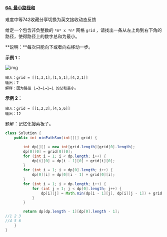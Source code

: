 #### [64. 最小路径和](https://leetcode-cn.com/problems/minimum-path-sum/)

难度中等742收藏分享切换为英文接收动态反馈

给定一个包含非负整数的 `*m* x *n*` 网格 `grid` ，请找出一条从左上角到右下角的路径，使得路径上的数字总和为最小。

**说明：**每次只能向下或者向右移动一步。

 

**示例 1：**

![img](https://assets.leetcode.com/uploads/2020/11/05/minpath.jpg)

```
输入：grid = [[1,3,1],[1,5,1],[4,2,1]]
输出：7
解释：因为路径 1→3→1→1→1 的总和最小。
```

**示例 2：**

```
输入：grid = [[1,2,3],[4,5,6]]
输出：12
```

题解：记忆化搜索板子。

```java
class Solution {
    public int minPathSum(int[][] grid) {

        int dp[][] = new int[grid.length][grid[0].length];
        dp[0][0] = grid[0][0];
        for (int i = 1; i < dp.length; i++) {
            dp[i][0] = dp[i - 1][0] + grid[i][0];
        }
        for (int i = 1; i < dp[0].length; i++) {
            dp[0][i] = dp[0][i - 1] + grid[0][i];
        }
        for (int i = 1; i < dp.length; i++) {
            for (int j = 1; j < dp[0].length; j++) {
                dp[i][j] = Math.min(dp[i - 1][j], dp[i][j - 1]) + grid[i][j];
            }
        }

        return dp[dp.length - 1][dp[0].length - 1];
//1 2 3
//4 5 6
    }
}
```

